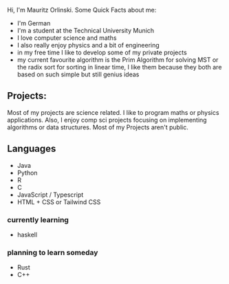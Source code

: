 Hi, I'm Mauritz Orlinski. Some Quick Facts about me:
- I'm German
- I'm a student at the Technical University Munich
- I love computer science and maths
- I also really enjoy physics and a bit of engineering
- in my free time I like to develop some of my private projects
- my current favourite algorithm is the Prim Algorithm for solving MST or the radix sort for sorting in linear time, I like them because they both are based on such simple but still genius ideas  

## Projects:
Most of my projects are science related. I like to program maths or physics applications. Also, I enjoy comp sci projects focusing on implementing algorithms or data structures.
Most of my Projects aren't public. 

## Languages
- Java
- Python
- R
- C
- JavaScript / Typescript
- HTML + CSS or Tailwind CSS

### currently learning
- haskell

### planning to learn someday
- Rust
- C++
